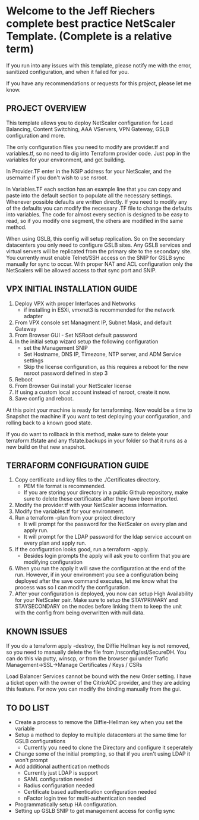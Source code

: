 # Welcome to the Jeff Riechers complete best practice NetScaler Template.  (Complete is a relative term)

If you run into any issues with this template, please notify me with the error, sanitized configuration, and when it failed for you.

If you have any recommendations or requests for this project, please let me know.

## PROJECT OVERVIEW
This template allows you to deploy NetScaler configuration for Load Balancing, Content Switching, AAA VServers, VPN Gateway, GSLB configuration and more.  

The only configuration files you need to modify are provider.tf and variables.tf, so no need to dig into Terraform provider code.  Just pop in the variables for your environment, and get building.

In Provider.TF enter in the NSIP address for your NetScaler, and the username if you don't wish to use nsroot.

In Variables.TF each section has an example line that you can copy and paste into the default section to populate all the necessary settings.  Whenever possible defaults are written directly.  If you need to modify any of the defaults you can modify the necessary .TF file to change the defaults into variables.  The code for almost every section is designed to be easy to read, so if you modify one segment, the others are modified in the same method.

When using GSLB, this config will setup replication.  So on the secondary datacenters you only need to configure GSLB sites.  Any GSLB services and virtual servers will be replicated from the primary site to the secondary site. You currently must enable Telnet/SSH access on the SNIP for GSLB sync manually for sync to occur.  With proper NAT and ACL configuration only the NetScalers will be allowed access to that sync port and SNIP.

## VPX INITIAL INSTALLATION GUIDE
1. Deploy VPX with proper Interfaces and Networks
    - if installing in ESXi, vmxnet3 is recommended for the network adapter
2. From VPX console set Managment IP, Subnet Mask, and default Gateway
3. From Browser GUI - Set NSRoot default password
4. In the initial setup wizard setup the following configuration
    - set the Management SNIP
    - Set Hostname, DNS IP, Timezone, NTP server, and ADM Service settings 
    - Skip the license configuration, as this requires a reboot for the new nsroot password defined in step 3
5. Reboot
6. From Browser Gui install your NetScaler license
7. If using a custom local account instead of nsroot, create it now.
8. Save config and reboot.

At this point your machine is ready for terraforming.  Now would be a time to Snapshot the machine if you want to test deploying your configuration, and rolling back to a known good state.  

If you do want to rollback in this method, make sure to delete your terraform.tfstate and any tfstate.backups in your folder so that it runs as a new build on that new snapshot.

## TERRAFORM CONFIGURATION GUIDE
1. Copy certificate and key files to the ./Certificates directory.
    - PEM file format is recommended.
    - If you are storing your directory in a public Github repository, make sure to delete these certificates after they have been imported.
2. Modify the provider.tf with your NetScaler access information.
3. Modify the variables.tf for your environment.
4. Run a terraform -plan from your project directory
    - It will prompt for the password for the NetScaler on every plan and apply run.
    - It will prompt for the LDAP password for the ldap service account on every plan and apply run.
5. If the configuration looks good, run a terraform -apply.
    - Besides login prompts the apply will ask you to confirm that you are modifying configuration
6. When you run the apply it will save the configuration at the end of the run.  However, if in your environment you see a configuration being deployed after the save command executes, let me know what the process was so I can modify the configuration.
7. After your configuration is deployed, you now can setup High Availability for your NetScaler pair.  Make sure to setup the STAYPRIMARY and STAYSECONDARY on the nodes before linking them to keep the unit with the config from being overwritten with null data.

## KNOWN ISSUES

If you do a terraform apply -destroy, the Diffie Hellman key is not removed, so you need to manually delete the file from /nsconfig/ssl/SecureDH.  You can do this via putty, winscp, or from the browser gui under Trafic Management->SSL->Manage Certificates / Keys / CSRs

Load Balancer Services cannot be bound with the new Order setting.  I have a ticket open with the owner of the CitrixADC provider, and they are adding this feature.  For now you can modify the binding manually from the gui.

## TO DO LIST

- Create a process to remove the Diffie-Hellman key when you set the variable
- Setup a method to deploy to multiple datacenters at the same time for GSLB configurations
    - Currently you need to clone the Directory and configure it seperately
- Change some of the initial prompting, so that if you aren't using LDAP it won't prompt
- Add additional authentication methods
    - Currently just LDAP is support
    - SAML configuration needed
    - Radius configuration needed
    - Certificate based authentication configuration needed
    - nFactor login tree for multi-authentication needed
- Programmatically setup HA configuration.
- Setting up GSLB SNIP to get management access for config sync
